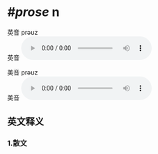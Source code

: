 # ***\#prose*** n
英音 prəʊz  
英音
<audio src="./media/prose1_AAC.aac" controls="controls"></audio>

美音 prəʊz  
美音
<audio src="./media/prose2_AAC.aac" controls="controls"></audio>



  

英文释义
---
### 1.**散文**  


